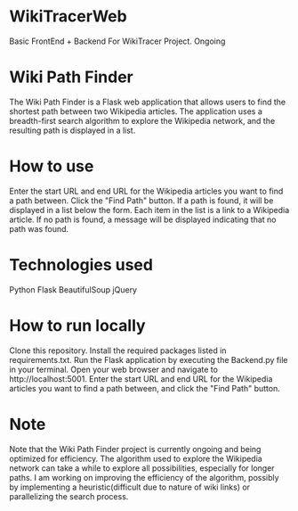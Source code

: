 # WikiTracerWeb
Basic FrontEnd + Backend For WikiTracer Project. Ongoing

# Wiki Path Finder
The Wiki Path Finder is a Flask web application that allows users to find the shortest path between two Wikipedia articles. The application uses a breadth-first search algorithm to explore the Wikipedia network, and the resulting path is displayed in a list.

# How to use
Enter the start URL and end URL for the Wikipedia articles you want to find a path between.
Click the "Find Path" button.
If a path is found, it will be displayed in a list below the form. Each item in the list is a link to a Wikipedia article.
If no path is found, a message will be displayed indicating that no path was found.
# Technologies used
Python
Flask
BeautifulSoup
jQuery
# How to run locally
Clone this repository.
Install the required packages listed in requirements.txt.
Run the Flask application by executing the Backend.py file in your terminal.
Open your web browser and navigate to http://localhost:5001.
Enter the start URL and end URL for the Wikipedia articles you want to find a path between, and click the "Find Path" button.

# Note
Note that the Wiki Path Finder project is currently ongoing and being optimized for efficiency. The algorithm used to explore the Wikipedia network can take a while to explore all possibilities, especially for longer paths. I am working on improving the efficiency of the algorithm, possibly by implementing a heuristic(difficult due to nature of wiki links) or parallelizing the search process. 
